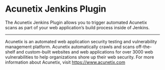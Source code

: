 # Acunetix Jenkins Plugin
The Acunetix Jenkins Plugin allows you to trigger automated Acunetix scans as part of your web application’s build process inside of Jenkins.

---

Acunetix is an automated web application security testing and vulnerability management platform. Acunetix automatically crawls and scans off-the-shelf and custom-built websites and web applications for over 3000 web vulnerabilities to help organizations shore up their web security. For more information about Acunetix, visit https://www.acunetix.com
